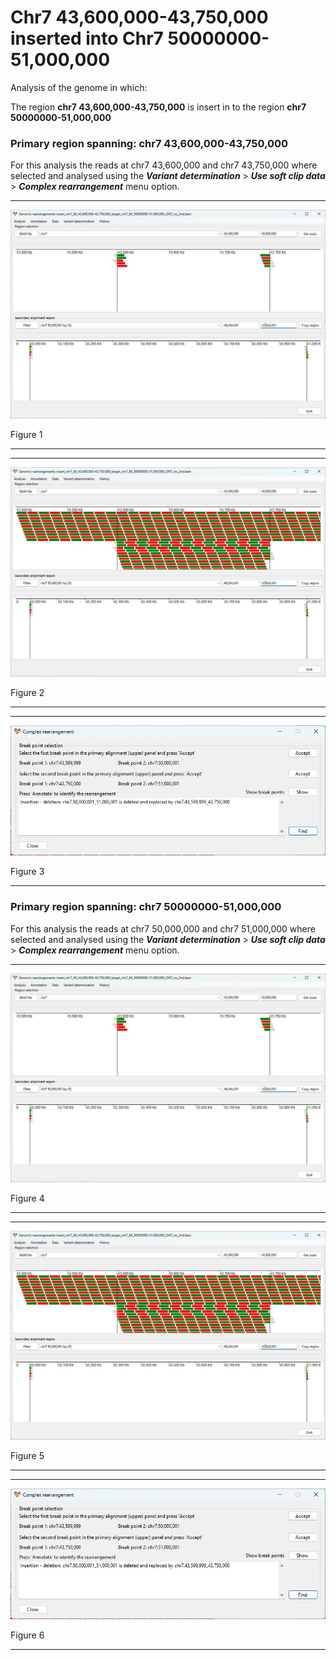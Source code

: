 # Chr7 43,600,000-43,750,000  inserted into Chr7 50000000-51,000,000

Analysis of the genome in which: 

The region **chr7 43,600,000-43,750,000** is insert in to the region **chr7 50000000-51,000,000**

### Primary region spanning: chr7 43,600,000-43,750,000 

For this analysis the reads at chr7 43,600,000 and chr7 43,750,000 where selected and analysed using the  ___Variant determination___ > ___Use soft clip data___ > ___Complex rearrangement___ menu option.

<hr />

![image](images/insert_chr7_60_43,600,000-43,750,000_target_chr7_60_50000000-51,000,000_ONT_no_2nd_1.jpg)

Figure 1

<hr />

<hr />

![image](images/insert_chr7_60_43,600,000-43,750,000_target_chr7_60_50000000-51,000,000_ONT_no_2nd_1_all.jpg)

Figure 2

<hr />

<hr />

![image](images/insert_chr7_60_43,600,000-43,750,000_target_chr7_60_50000000-51,000,000_ONT_no_2nd_1_results.jpg)

Figure 3

<hr />

### Primary region spanning: chr7 50000000-51,000,000 

For this analysis the reads at chr7 50,000,000 and chr7 51,000,000 where selected and analysed using the  ___Variant determination___ > ___Use soft clip data___ > ___Complex rearrangement___ menu option.

<hr />

![image](images/insert_chr7_60_43,600,000-43,750,000_target_chr7_60_50000000-51,000,000_ONT_no_2nd_1.jpg)

Figure 4

<hr />

<hr />

![image](images/insert_chr7_60_43,600,000-43,750,000_target_chr7_60_50000000-51,000,000_ONT_no_2nd_1_all.jpg)

Figure 5

<hr />

<hr />

![image](images/insert_chr7_60_43,600,000-43,750,000_target_chr7_60_50000000-51,000,000_ONT_no_2nd_1_results.jpg)

Figure 6

<hr />


